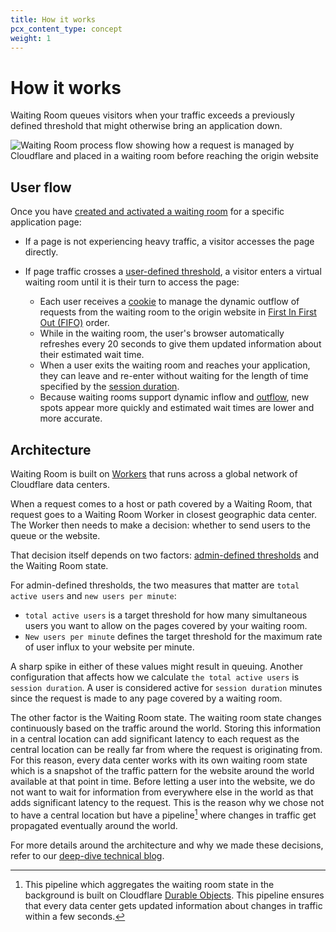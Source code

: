 ```yaml
---
title: How it works
pcx_content_type: concept
weight: 1
---
```


# How it works

Waiting Room queues visitors when your traffic exceeds a previously defined threshold that might otherwise bring an application down.

![Waiting Room process flow showing how a request is managed by Cloudflare and placed in a waiting room before reaching the origin website](/images/waiting-room/waiting-room-process-flow.png)

## User flow

Once you have [created and activated a waiting room](/waiting-room/get-started/) for a specific application page:

- If a page is not experiencing heavy traffic, a visitor accesses the page directly.
- If page traffic crosses a [user-defined threshold](/waiting-room/reference/configuration-settings/#session-duration), a visitor enters a virtual waiting room until it is their turn to access the page:

  - Each user receives a [cookie](/waiting-room/reference/waiting-room-cookie/) to manage the dynamic outflow of requests from the waiting room to the origin website in [First In First Out (FIFO)](/waiting-room/reference/queueing-methods/#first-in-first-out-fifo) order.
  - While in the waiting room, the user's browser automatically refreshes every 20 seconds to give them updated information about their estimated wait time.
  - When a user exits the waiting room and reaches your application, they can leave and re-enter without waiting for the length of time specified by the [session duration](/waiting-room/reference/configuration-settings/#session-duration).
  - Because waiting rooms support dynamic inflow and [outflow](/waiting-room/reference/configuration-settings/#session-duration), new spots appear more quickly and estimated wait times are lower and more accurate.

## Architecture

Waiting Room is built on [Workers](/workers/) that runs across a global network of Cloudflare data centers.

When a request comes to a host or path covered by a Waiting Room, that request goes to a Waiting Room Worker in closest geographic data center. The Worker then needs to make a decision: whether to send users to the queue or the website.

That decision itself depends on two factors: [admin-defined thresholds](/waiting-room/reference/configuration-settings/) and the Waiting Room state.

For admin-defined thresholds, the two measures that matter are `total active users` and `new users per minute`:

- `total active users` is a target threshold for how many simultaneous users you want to allow on the pages covered by your waiting room.
- `New users per minute` defines the target threshold for the maximum rate of user influx to your website per minute.

A sharp spike in either of these values might result in queuing. Another configuration that affects how we calculate `the total active users` is `session duration`. A user is considered active for `session duration` minutes since the request is made to any page covered by a waiting room.

The other factor is the Waiting Room state. The waiting room state changes continuously based on the traffic around the world. Storing this information in a central location can add significant latency to each request as the central location can be really far from where the request is originating from. For this reason, every data center works with its own waiting room state which is a snapshot of the traffic pattern for the website around the world available at that point in time. Before letting a user into the website, we do not want to wait for information from everywhere else in the world as that adds significant latency to the request. This is the reason why we chose not to have a central location but have a pipeline[^1] where changes in traffic get propagated eventually around the world.

For more details around the architecture and why we made these decisions, refer to our [deep-dive technical blog](https://blog.cloudflare.com/how-waiting-room-queues).

[^1]: This pipeline which aggregates the waiting room state in the background is built on Cloudflare [Durable Objects](/durable-objects/). This pipeline ensures that every data center gets updated information about changes in traffic within a few seconds.